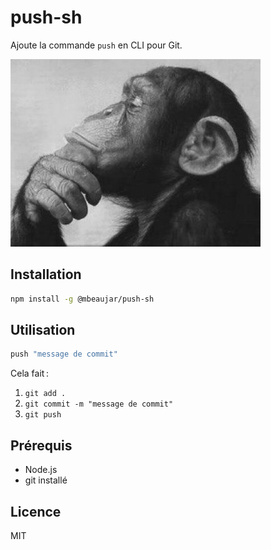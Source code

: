 # push-sh

Ajoute la commande `push` en CLI pour Git.

![Description de l’image](./SINJ.jpg)

## Installation

```bash
npm install -g @mbeaujar/push-sh
```

## Utilisation

```bash
push "message de commit"
```

Cela fait :

1. `git add .`
2. `git commit -m "message de commit"`
3. `git push`

## Prérequis

- Node.js
- git installé

## Licence

MIT
